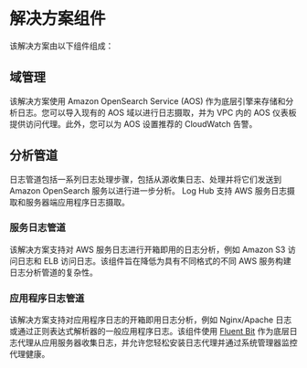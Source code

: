 # 解决方案组件

该解决方案由以下组件组成：

## 域管理

该解决方案使用 Amazon OpenSearch Service (AOS) 作为底层引擎来存储和分析日志。您可以导入现有的 AOS 域以进行日志摄取，并为 VPC 内的 AOS 仪表板提供访问代理。此外，您可以为 AOS 设置推荐的 CloudWatch 告警。

## 分析管道

日志管道包括一系列日志处理步骤，包括从源收集日志、处理并将它们发送到 Amazon OpenSearch 服务以进行进一步分析。 Log Hub 支持 AWS 服务日志摄取和服务器端应用程序日志摄取。

### 服务日志管道

该解决方案支持对 AWS 服务日志进行开箱即用的日志分析，例如 Amazon S3 访问日志和 ELB 访问日志。该组件旨在降低为具有不同格式的不同 AWS 服务构建日志分析管道的复杂性。

### 应用程序日志管道

该解决方案支持对应用程序日志的开箱即用日志分析，例如 Nginx/Apache 日志或通过正则表达式解析器的一般应用程序日志。该组件使用 [Fluent Bit](https://fluentbit.io/) 作为底层日志代理从应用服务器收集日志，并允许您轻松安装日志代理并通过系统管理器监控代理健康。